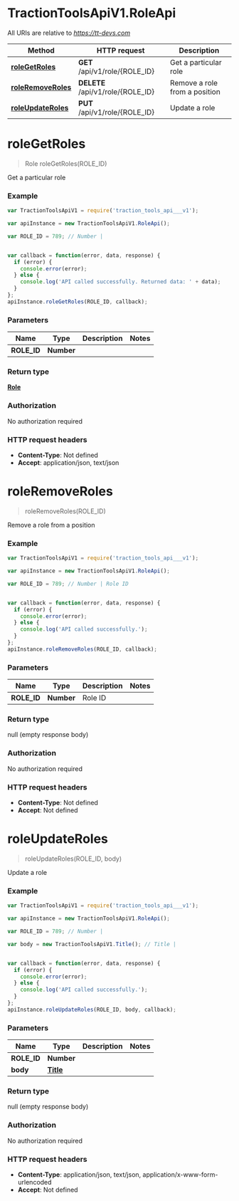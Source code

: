 # TractionToolsApiV1.RoleApi

All URIs are relative to *https://tt-devs.com*

Method | HTTP request | Description
------------- | ------------- | -------------
[**roleGetRoles**](RoleApi.md#roleGetRoles) | **GET** /api/v1/role/{ROLE_ID} | Get a particular role
[**roleRemoveRoles**](RoleApi.md#roleRemoveRoles) | **DELETE** /api/v1/role/{ROLE_ID} | Remove a role from a position
[**roleUpdateRoles**](RoleApi.md#roleUpdateRoles) | **PUT** /api/v1/role/{ROLE_ID} | Update a role


<a name="roleGetRoles"></a>
# **roleGetRoles**
> Role roleGetRoles(ROLE_ID)

Get a particular role

### Example
```javascript
var TractionToolsApiV1 = require('traction_tools_api___v1');

var apiInstance = new TractionToolsApiV1.RoleApi();

var ROLE_ID = 789; // Number | 


var callback = function(error, data, response) {
  if (error) {
    console.error(error);
  } else {
    console.log('API called successfully. Returned data: ' + data);
  }
};
apiInstance.roleGetRoles(ROLE_ID, callback);
```

### Parameters

Name | Type | Description  | Notes
------------- | ------------- | ------------- | -------------
 **ROLE_ID** | **Number**|  | 

### Return type

[**Role**](Role.md)

### Authorization

No authorization required

### HTTP request headers

 - **Content-Type**: Not defined
 - **Accept**: application/json, text/json

<a name="roleRemoveRoles"></a>
# **roleRemoveRoles**
> roleRemoveRoles(ROLE_ID)

Remove a role from a position

### Example
```javascript
var TractionToolsApiV1 = require('traction_tools_api___v1');

var apiInstance = new TractionToolsApiV1.RoleApi();

var ROLE_ID = 789; // Number | Role ID


var callback = function(error, data, response) {
  if (error) {
    console.error(error);
  } else {
    console.log('API called successfully.');
  }
};
apiInstance.roleRemoveRoles(ROLE_ID, callback);
```

### Parameters

Name | Type | Description  | Notes
------------- | ------------- | ------------- | -------------
 **ROLE_ID** | **Number**| Role ID | 

### Return type

null (empty response body)

### Authorization

No authorization required

### HTTP request headers

 - **Content-Type**: Not defined
 - **Accept**: Not defined

<a name="roleUpdateRoles"></a>
# **roleUpdateRoles**
> roleUpdateRoles(ROLE_ID, body)

Update a role

### Example
```javascript
var TractionToolsApiV1 = require('traction_tools_api___v1');

var apiInstance = new TractionToolsApiV1.RoleApi();

var ROLE_ID = 789; // Number | 

var body = new TractionToolsApiV1.Title(); // Title | 


var callback = function(error, data, response) {
  if (error) {
    console.error(error);
  } else {
    console.log('API called successfully.');
  }
};
apiInstance.roleUpdateRoles(ROLE_ID, body, callback);
```

### Parameters

Name | Type | Description  | Notes
------------- | ------------- | ------------- | -------------
 **ROLE_ID** | **Number**|  | 
 **body** | [**Title**](Title.md)|  | 

### Return type

null (empty response body)

### Authorization

No authorization required

### HTTP request headers

 - **Content-Type**: application/json, text/json, application/x-www-form-urlencoded
 - **Accept**: Not defined

